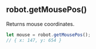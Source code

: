 ## robot.getMousePos()

Returns mouse coordinates.

```js
let mouse = robot.getMousePos();
// { x: 147, y: 654 }
```
